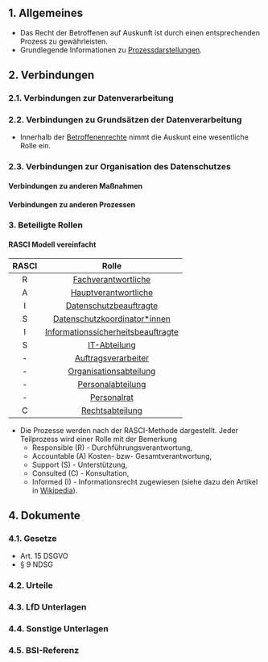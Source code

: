 ## 1. Allgemeines
- Das Recht der Betroffenen auf Auskunft ist durch einen entsprechenden Prozess zu gewährleisten.
- Grundlegende Informationen zu [Prozessdarstellungen](../Organisation/Prozesse.md).
## 2. Verbindungen
### 2.1. Verbindungen zur Datenverarbeitung
### 2.2. Verbindungen zu Grundsätzen der Datenverarbeitung
- Innerhalb der [Betroffenenrechte](../Grundsaetze-Datenverarbeitung/Betroffenenrechte.md) nimmt die Auskunt eine wesentliche Rolle ein.

### 2.3. Verbindungen zur Organisation des Datenschutzes
#### Verbindungen zu anderen Maßnahmen
#### Verbindungen zu anderen Prozessen

### 3. Beteiligte Rollen

#### RASCI Modell vereinfacht

| RASCI | Rolle |
| :---: | :----------------: |
| R  | [Fachverantwortliche](../Organisation/Rolle-Fachverantwortliche.md)   |
| A  | [Hauptverantwortliche](../Organisation/Rolle-Hauptverantwortliche.md) |
| I  | [Datenschutzbeauftragte](../Organisation/Rolle-DSB.md) |
| S  | [Datenschutzkoordinator*innen](../Organisation/Rolle-DSK.md) |
| I  | [Informationssicherheitsbeauftragte](../Organisation/Rolle-ISB.md)|
| S  | [IT-Abteilung](../Organisation/Rolle-IT-Abteilung.md) |
| -  | [Auftragsverarbeiter](../Organisation/Rolle-Auftragsverarbeiter.md) |
| -  | [Organisationsabteilung](../Organisation/Rolle-Organisationsabteilung.md) |
| -  | [Personalabteilung](../Organisation/Rolle-Personalabteilung.md) |
| -  | [Personalrat](../Organisation/Rolle-Personalrat.md) |
| C  | [Rechtsabteilung](../Organisation/Rolle-Rechtsabteilung.md)|

- Die Prozesse werden nach der RASCI-Methode dargestellt. Jeder Teilprozess wird einer Rolle mit der Bemerkung
  - Responsible (R) - Durchführungsverantwortung, 
  - Accountable (A) Kosten- bzw- Gesamtverantwortung, 
  - Support (S) - Unterstützung,
  - Consulted (C) - Konsultation, 
  - Informed (I) - Informationsrecht
  zugewiesen (siehe dazu den Artikel in [Wikipedia](https://de.wikipedia.org/wiki/RACI)).

## 4. Dokumente
### 4.1. Gesetze
- Art. 15 DSGVO
- § 9 NDSG
### 4.2. Urteile
### 4.3. LfD Unterlagen
### 4.4. Sonstige Unterlagen
### 4.5. BSI-Referenz